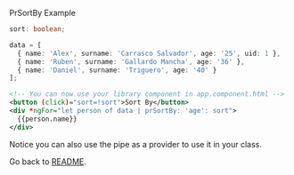 PrSortBy Example

```typescript
sort: boolean;

data = [
  { name: 'Alex', surname: 'Carrasco Salvador', age: '25', uid: 1 },
  { name: 'Ruben', surname: 'Gallardo Mancha', age: '36' },
  { name: 'Daniel', surname: 'Triguero', age: '40' }
];
```

```xml
<!-- You can now use your library component in app.component.html -->
<button (click)="sort=!sort">Sort By</button>
<div *ngFor="let person of data | prSortBy: 'age': sort">
  {{person.name}}
</div>
```

Notice you can also use the pipe as a provider to use it in your class.

Go back to [README](README.MD "README").